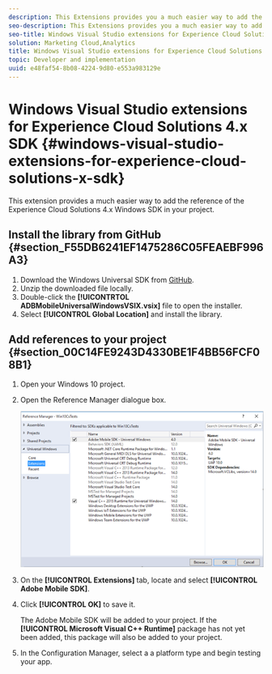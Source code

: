 ```yaml
---
description: This Extensions provides you a much easier way to add the reference of Experience Cloud Solutions 4.x Windows SDK in you project.
seo-description: This Extensions provides you a much easier way to add the reference of Experience Cloud Solutions 4.x Windows SDK in you project.
seo-title: Windows Visual Studio extensions for Experience Cloud Solutions 4.x SDK
solution: Marketing Cloud,Analytics
title: Windows Visual Studio extensions for Experience Cloud Solutions 4.x SDK
topic: Developer and implementation
uuid: e48faf54-8b08-4224-9d80-e553a983129e
---
```


# Windows Visual Studio extensions for Experience Cloud Solutions 4.x SDK {#windows-visual-studio-extensions-for-experience-cloud-solutions-x-sdk}

This extension provides a much easier way to add the reference of the Experience Cloud Solutions 4.x Windows SDK in your project.

## Install the library from GitHub {#section_F55DB6241EF1475286C05FEAEBF996A3}

1. Download the Windows Universal SDK from [GitHub](https://github.com/Adobe-Marketing-Cloud/mobile-services/releases). 
1. Unzip the downloaded file locally. 
1. Double-click the **[!UICONTRTOL ADBMobileUniversalWindowsVSIX.vsix]** file to open the installer. 
1. Select **[!UICONTROL Global Location]** and install the library.

## Add references to your project {#section_00C14FE9243D4330BE1F4BB56FCF08B1}

1. Open your Windows 10 project. 
1. Open the Reference Manager dialogue box.

   ![](assets/ref_manager.png)

1. On the **[!UICONTROL Extensions]** tab, locate and select **[!UICONTROL Adobe Mobile SDK]**. 
1. Click **[!UICONTROL OK]** to save it.

   The Adobe Mobile SDK will be added to your project. If the **[!UICONTROL Microsoft Visual C++ Runtime]** package has not yet been added, this package will also be added to your project. 

1. In the Configuration Manager, select a a platform type and begin testing your app.

